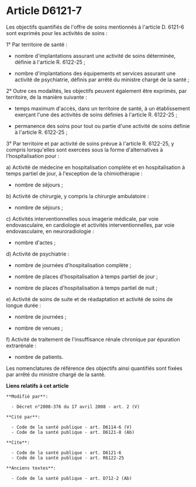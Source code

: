 # Article D6121-7

Les objectifs quantifiés de l'offre de soins mentionnés à l'article D. 6121-6 sont exprimés pour les activités de soins : 

1° Par territoire de santé :

- nombre d'implantations assurant une activité de soins déterminée, définie à l'article R. 6122-25 ;

- nombre d'implantations des équipements et services assurant une activité de psychiatrie, définis par arrêté du ministre
chargé de la santé ; 

2° Outre ces modalités, les objectifs peuvent également être exprimés, par territoire, de la manière suivante :

- temps maximum d'accès, dans un territoire de santé, à un établissement exerçant l'une des activités de soins définies à
l'article R. 6122-25 ;

- permanence des soins pour tout ou partie d'une activité de soins définie à l'article R. 6122-25 ; 

3° Par territoire et par activité de soins prévue à l'article R. 6122-25, y compris lorsqu'elles sont exercées sous la forme
d'alternatives à l'hospitalisation pour : 

a) Activité de médecine en hospitalisation complète et en hospitalisation à temps partiel de jour, à l'exception de la
chimiothérapie :

- nombre de séjours ; 

b) Activité de chirurgie, y compris la chirurgie ambulatoire :

- nombre de séjours ; 

c) Activités interventionnelles sous imagerie médicale, par voie endovasculaire, en cardiologie et activités
interventionnelles, par voie endovasculaire, en neuroradiologie :

- nombre d'actes ; 

d) Activité de psychiatrie :

- nombre de journées d'hospitalisation complète ;

- nombre de places d'hospitalisation à temps partiel de jour ;

- nombre de places d'hospitalisation à temps partiel de nuit ; 

e) Activité de soins de suite et de réadaptation et activité de soins de longue durée :

- nombre de journées ;

- nombre de venues ; 

f) Activité de traitement de l'insuffisance rénale chronique par épuration extrarénale :

- nombre de patients. 

Les nomenclatures de référence des objectifs ainsi quantifiés sont fixées par arrêté du ministre chargé de la santé.

**Liens relatifs à cet article**

	**Modifié par**:

	  - Décret n°2008-376 du 17 avril 2008 - art. 2 (V)

	**Cité par**:

	  - Code de la santé publique - art. D6114-6 (V)
	  - Code de la santé publique - art. D6121-8 (Ab)

	**Cite**:

	  - Code de la santé publique - art. D6121-6
	  - Code de la santé publique - art. R6122-25

	**Anciens textes**:

	  - Code de la santé publique - art. D712-2 (Ab)
